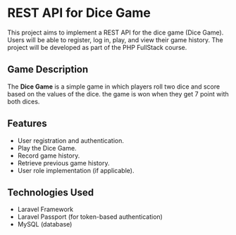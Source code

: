 # REST API for Dice Game

This project aims to implement a REST API for the dice game (Dice Game). Users will be able to register, log in, play, and view their game history. The project will be developed as part of the PHP FullStack course.

## Game Description

The **Dice Game** is a simple game in which players roll two dice and score based on the values of the dice. the game is won when they get 7 point with both dices.

## Features

- User registration and authentication.
- Play the Dice Game.
- Record game history.
- Retrieve previous game history.
- User role implementation (if applicable).

## Technologies Used

- Laravel Framework
- Laravel Passport (for token-based authentication)
- MySQL (database)